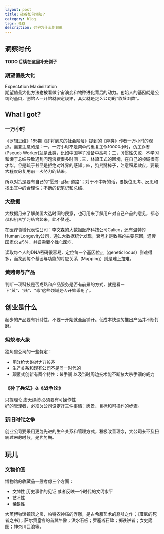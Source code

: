 ```yaml
---
layout: post
title: 硅谷如何领航？
category: blog
tags: 硅谷
description: 硅谷为什么能领航
---
```


## 洞察时代
**<span class="todo-span">TODO 后续在这里补充例子</span>**
### 期望值最大化
Expectation Maximization<br/>
期望值最大化方法也被看做宇宙演变和物种进化背后的动力。创始人的基因就是公司的基因，创始人一开始就要定规矩，其实就是定义公司的“收益函数”。
## What I got?
### 一万小时
《罗辑思维》185期《即将到来的社会阶层》提到的《异类》作者一万小时的观点。需要注意的是：一，一万小时不是简单的重复工作10000小时，伪工作者(Pseudo Worker)就是此类，比如中国学子准备中高考；二，习惯性失败，不学习和懒于总结导致遇到问题浪费很多时间；三，林黛玉式的困境，在自己的领域很有才华，但是疏于甚至是拒绝对外界的感知；四，狗熊掰棒子，注意积累效应，要最大程度的复用前一次努力的结果。

所以对策是要有自己的“愿景-目标-道路”；对于不中听的话，要换位思考、反思和找出其中的合理性；不断的记笔记和总结。

### 大数据
大数据用来了解美国大选时间的民意，也可用来了解用户对自己产品的意见，都必须和机器学习结合起来，此不赘述。

在医疗领域代表性公司：李文森的大数据医疗科技公司Calico，还有温特的Human Longevity公司，通过大数据统计发现，衰老才是致癌的主要原因，遗传因素仅占5%，并且需要个性化医疗。

读取每个人的DNA密码很容易，定位每一个基因位点（genetic locus）则难得多，而找到每个基因与功能的对应关系（Mapping）则是难上加难。

### 黄赌毒与产品
判断一项科技是否成熟和产品服务是否有前景的方式，就是看一下“黄”、“赌”、“毒”这些领域是否开始采用了。

## 创业是什么
起步的产品要有针对性，不要一开始就全面铺开。低成本快速的推出产品并不断打磨。
### 蚂蚁与大象
独角兽公司的一些特定：
+ 用洋枪大炮对大刀长矛
+ 生产关系和现有公司不是同一时代的
+ 颠覆式创新有两个特性：杀手锏 以及当时周边技术能不断放大杀手锏的威力

### 《孙子兵法》&《战争论》
只提理论 虚无缥缈 必须要有可操作性<br/>
好的管理者，必须为公司设定好三件事情：愿景、目标和可操作的步骤。
### 新旧时代之争
创业公司要采用更为先进的生产关系和管理方式，积极改善理念，大公司来不及扭转过来的时候，是优势期。

## 玩儿
### 文物价值
博物馆的收藏品一般考虑三个方面：
+ 文物性 历史事件的见证 或者反映一个时代的文明水平
+ 艺术性
+ 稀缺性

大英博物馆镇馆之宝，帕特农神庙的浮雕，是古希腊艺术的巅峰之作；《亚尼的死者之书》；萨尔贡皇宫的首冀牛像；洪水石板；罗塞塔石碑；掷铁饼者；女史箴图；神奈川巨浪等。






[0]: http://www.jianshu.com/p/07eb19957991 "CSS浮动float详解"






